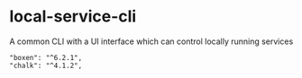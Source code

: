 # local-service-cli
A common CLI with a UI interface which can control locally running services


    "boxen": "^6.2.1",
    "chalk": "^4.1.2",
